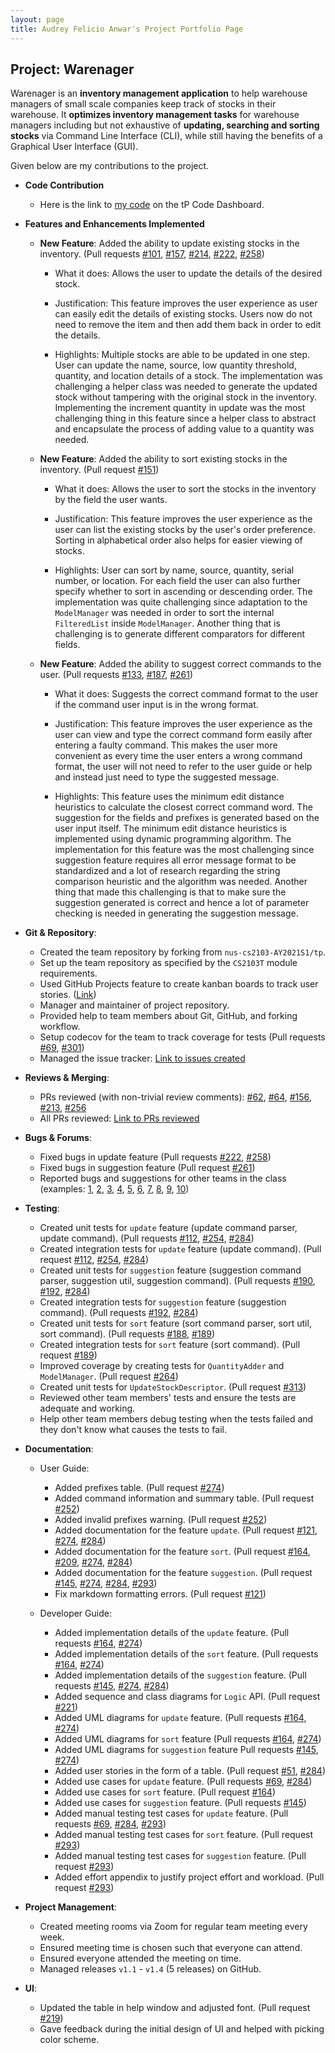 ```yaml
---
layout: page
title: Audrey Felicio Anwar's Project Portfolio Page
---
```


## Project: Warenager

Warenager is an **inventory management application** to help warehouse managers
of small scale companies keep track of stocks in their warehouse.
It **optimizes inventory management tasks** for warehouse managers including but not
exhaustive of **updating, searching and sorting stocks** via Command Line Interface (CLI),
while still having the benefits of a Graphical User Interface (GUI).

Given below are my contributions to the project.

* **Code Contribution**
  * Here is the link to [my code](https://nus-cs2103-ay2021s1.github.io/tp-dashboard/#breakdown=true&search=AudreyFelicio&sort=groupTitle&sortWithin=title&since=2020-08-14&timeframe=commit&mergegroup=&groupSelect=groupByRepos&checkedFileTypes=docs~functional-code~test-code~other&tabOpen=true&tabType=authorship&tabAuthor=AudreyFelicio&tabRepo=AY2021S1-CS2103T-T15-3%2Ftp%5Bmaster%5D&authorshipIsMergeGroup=false&authorshipFileTypes=docs~functional-code~test-code~other)
  on the tP Code Dashboard.

* **Features and Enhancements Implemented**
  * **New Feature**: Added the ability to update existing stocks in the inventory. (Pull requests [\#101](https://github.com/AY2021S1-CS2103T-T15-3/tp/pull/101), [\#157](https://github.com/AY2021S1-CS2103T-T15-3/tp/pull/157), [\#214](https://github.com/AY2021S1-CS2103T-T15-3/tp/pull/214), [\#222](https://github.com/AY2021S1-CS2103T-T15-3/tp/pull/222), [\#258](https://github.com/AY2021S1-CS2103T-T15-3/tp/pull/258))
    * What it does: Allows the user to update the details of the desired stock.
    
    * Justification: This feature improves the user experience as user can easily edit the details of
    existing stocks. Users now do not need to remove the item and then add them back in order to
    edit the details.
    
    * Highlights: Multiple stocks are able to be updated in one step. User can update the name, source, low quantity
    threshold, quantity, and location details of a stock. The implementation was challenging a helper class was
    needed to generate the updated stock without tampering with the original stock in the inventory. Implementing
    the increment quantity in update was the most challenging thing in this feature since a helper class to
    abstract and encapsulate the process of adding value to a quantity was needed.

  * **New Feature**: Added the ability to sort existing stocks in the inventory. (Pull request [\#151](https://github.com/AY2021S1-CS2103T-T15-3/tp/pull/151))
    * What it does: Allows the user to sort the stocks in the inventory by the field the user wants.
    
    * Justification: This feature improves the user experience as the user can list the existing stocks by
    the user's order preference. Sorting in alphabetical order also helps for easier viewing of stocks.
    
    * Highlights: User can sort by name, source, quantity, serial number, or location. For each field the user can also
    further specify whether to sort in ascending or descending order. The implementation was quite challenging since
    adaptation to the `ModelManager` was needed in order to sort the internal `FilteredList` inside `ModelManager`.
    Another thing that is challenging is to generate different comparators for different fields.
  
  * **New Feature**: Added the ability to suggest correct commands to the user. (Pull requests [\#133](https://github.com/AY2021S1-CS2103T-T15-3/tp/pull/133), [\#187](https://github.com/AY2021S1-CS2103T-T15-3/tp/pull/187), [\#261](https://github.com/AY2021S1-CS2103T-T15-3/tp/pull/261))
    * What it does: Suggests the correct command format to the user if the command user input is in the wrong format.
    
    * Justification: This feature improves the user experience as the user can view and type the correct command form
    easily after entering a faulty command. This makes the user more convenient as every time the user enters a wrong
    command format, the user will not need to refer to the user guide or help and instead just need to type the suggested
    message.
    
    * Highlights: This feature uses the minimum edit distance heuristics to calculate the closest correct command word.
    The suggestion for the fields and prefixes is generated based on the user input itself. The minimum edit distance
    heuristics is implemented using dynamic programming algorithm. The implementation for this feature was the most
    challenging since suggestion feature requires all error message format to be standardized and a lot of research
    regarding the string comparison heuristic and the algorithm was needed. Another thing that made this challenging is
    that to make sure the suggestion generated is correct and hence a lot of parameter checking is needed in generating
    the suggestion message.


* **Git & Repository**:
  * Created the team repository by forking from `nus-cs2103-AY2021S1/tp`.
  * Set up the team repository as specified by the `CS2103T` module requirements.
  * Used GitHub Projects feature to create kanban boards to track user stories. ([Link](https://github.com/AY2021S1-CS2103T-T15-3/tp/projects/1))
  * Manager and maintainer of project repository.
  * Provided help to team members about Git, GitHub, and forking workflow.
  * Setup codecov for the team to track coverage for tests (Pull requests [\#69](https://github.com/AY2021S1-CS2103T-T15-3/tp/pull/69), [\#301](https://github.com/AY2021S1-CS2103T-T15-3/tp/pull/301))
  * Managed the issue tracker: [Link to issues created](https://github.com/AY2021S1-CS2103T-T15-3/tp/issues?q=is%3Aissue+is%3Aclosed+author%3Aaudreyfelicio)

* **Reviews & Merging**:
  * PRs reviewed (with non-trivial review comments): [\#62](https://github.com/AY2021S1-CS2103T-T15-3/tp/pull/62), [\#64](https://github.com/AY2021S1-CS2103T-T15-3/tp/pull/64), [\#156](https://github.com/AY2021S1-CS2103T-T15-3/tp/pull/156), [\#213](https://github.com/AY2021S1-CS2103T-T15-3/tp/pull/213), [\#256](https://github.com/AY2021S1-CS2103T-T15-3/tp/pull/256)
  * All PRs reviewed: [Link to PRs reviewed](https://github.com/AY2021S1-CS2103T-T15-3/tp/pulls?page=2&q=is%3Apr+reviewed-by%3Aaudreyfelicio+is%3Aclosed)

* **Bugs & Forums**:
  * Fixed bugs in update feature (Pull requests [\#222](https://github.com/AY2021S1-CS2103T-T15-3/tp/pull/222), [\#258](https://github.com/AY2021S1-CS2103T-T15-3/tp/pull/258))
  * Fixed bugs in suggestion feature (Pull request [\#261](https://github.com/AY2021S1-CS2103T-T15-3/tp/pull/261))
  * Reported bugs and suggestions for other teams in the class (examples: [1](https://github.com/AudreyFelicio/ped/issues/1), [2](https://github.com/AudreyFelicio/ped/issues/2), [3](https://github.com/AudreyFelicio/ped/issues/3), [4](https://github.com/AudreyFelicio/ped/issues/4), [5](https://github.com/AudreyFelicio/ped/issues/5), [6](https://github.com/AudreyFelicio/ped/issues/6), [7](https://github.com/AudreyFelicio/ped/issues/7), [8](https://github.com/AudreyFelicio/ped/issues/8), [9](https://github.com/AudreyFelicio/ped/issues/9), [10](https://github.com/AudreyFelicio/ped/issues/10))

* **Testing**:
  * Created unit tests for `update` feature (update command parser, update command). (Pull requests [\#112](https://github.com/AY2021S1-CS2103T-T15-3/tp/pull/112), [\#254](https://github.com/AY2021S1-CS2103T-T15-3/tp/pull/254), [\#284](https://github.com/AY2021S1-CS2103T-T15-3/tp/pull/284))
  * Created integration tests for `update` feature (update command). (Pull request [\#112](https://github.com/AY2021S1-CS2103T-T15-3/tp/pull/112), [\#254](https://github.com/AY2021S1-CS2103T-T15-3/tp/pull/254), [\#284](https://github.com/AY2021S1-CS2103T-T15-3/tp/pull/284))
  * Created unit tests for `suggestion` feature (suggestion command parser, suggestion util, suggestion command). (Pull requests [\#190](https://github.com/AY2021S1-CS2103T-T15-3/tp/pull/190), [\#192](https://github.com/AY2021S1-CS2103T-T15-3/tp/pull/192), [\#284](https://github.com/AY2021S1-CS2103T-T15-3/tp/pull/284))
  * Created integration tests for `suggestion` feature (suggestion command). (Pull requests [\#192](https://github.com/AY2021S1-CS2103T-T15-3/tp/pull/192), [\#284](https://github.com/AY2021S1-CS2103T-T15-3/tp/pull/284))
  * Created unit tests for `sort` feature (sort command parser, sort util, sort command). (Pull requests [\#188](https://github.com/AY2021S1-CS2103T-T15-3/tp/pull/188), [\#189](https://github.com/AY2021S1-CS2103T-T15-3/tp/pull/189))
  * Created integration tests for `sort` feature (sort command). (Pull request [\#189](https://github.com/AY2021S1-CS2103T-T15-3/tp/pull/189))
  * Improved coverage by creating tests for `QuantityAdder` and `ModelManager`. (Pull request [\#264](https://github.com/AY2021S1-CS2103T-T15-3/tp/pull/264))
  * Created unit tests for `UpdateStockDescriptor`. (Pull request [\#313](https://github.com/AY2021S1-CS2103T-T15-3/tp/pull/313))
  * Reviewed other team members' tests and ensure the tests are adequate and working.
  * Help other team members debug testing when the tests failed and they don't know what causes the tests to fail.

* **Documentation**:
  * User Guide:
    * Added prefixes table. (Pull request [\#274](https://github.com/AY2021S1-CS2103T-T15-3/tp/pull/274))
    * Added command information and summary table. (Pull request [\#252](https://github.com/AY2021S1-CS2103T-T15-3/tp/pull/252))
    * Added invalid prefixes warning. (Pull request [\#252](https://github.com/AY2021S1-CS2103T-T15-3/tp/pull/252))
    * Added documentation for the feature `update`. (Pull request [\#121](https://github.com/AY2021S1-CS2103T-T15-3/tp/pull/121), [\#274](https://github.com/AY2021S1-CS2103T-T15-3/tp/pull/274), [\#284](https://github.com/AY2021S1-CS2103T-T15-3/tp/pull/284))
    * Added documentation for the feature `sort`. (Pull request [\#164](https://github.com/AY2021S1-CS2103T-T15-3/tp/pull/164), [\#209](https://github.com/AY2021S1-CS2103T-T15-3/tp/pull/209), [\#274](https://github.com/AY2021S1-CS2103T-T15-3/tp/pull/274), [\#284](https://github.com/AY2021S1-CS2103T-T15-3/tp/pull/284))
    * Added documentation for the feature `suggestion`. (Pull request [\#145](https://github.com/AY2021S1-CS2103T-T15-3/tp/pull/145), [\#274](https://github.com/AY2021S1-CS2103T-T15-3/tp/pull/274), [\#284](https://github.com/AY2021S1-CS2103T-T15-3/tp/pull/284), [\#293](https://github.com/AY2021S1-CS2103T-T15-3/tp/pull/293))
    * Fix markdown formatting errors. (Pull request [\#121](https://github.com/AY2021S1-CS2103T-T15-3/tp/pull/121))

  * Developer Guide:
    * Added implementation details of the `update` feature. (Pull requests [\#164](https://github.com/AY2021S1-CS2103T-T15-3/tp/pull/164), [\#274](https://github.com/AY2021S1-CS2103T-T15-3/tp/pull/274))
    * Added implementation details of the `sort` feature. (Pull requests [\#164](https://github.com/AY2021S1-CS2103T-T15-3/tp/pull/164), [\#274](https://github.com/AY2021S1-CS2103T-T15-3/tp/pull/274))
    * Added implementation details of the `suggestion` feature. (Pull requests [\#145](https://github.com/AY2021S1-CS2103T-T15-3/tp/pull/145), [\#274](https://github.com/AY2021S1-CS2103T-T15-3/tp/pull/274), [\#284](https://github.com/AY2021S1-CS2103T-T15-3/tp/pull/284))
    * Added sequence and class diagrams for `Logic` API. (Pull request [\#221](https://github.com/AY2021S1-CS2103T-T15-3/tp/pull/221))
    * Added UML diagrams for `update` feature. (Pull requests [\#164](https://github.com/AY2021S1-CS2103T-T15-3/tp/pull/164), [\#274](https://github.com/AY2021S1-CS2103T-T15-3/tp/pull/274))
    * Added UML diagrams for `sort` feature (Pull requests [\#164](https://github.com/AY2021S1-CS2103T-T15-3/tp/pull/164), [\#274](https://github.com/AY2021S1-CS2103T-T15-3/tp/pull/274))
    * Added UML diagrams for `suggestion` feature Pull requests [\#145](https://github.com/AY2021S1-CS2103T-T15-3/tp/pull/145), [\#274](https://github.com/AY2021S1-CS2103T-T15-3/tp/pull/274))
    * Added user stories in the form of a table. (Pull request [\#51](https://github.com/AY2021S1-CS2103T-T15-3/tp/pull/51), [\#284](https://github.com/AY2021S1-CS2103T-T15-3/tp/pull/284))
    * Added use cases for `update` feature. (Pull requests [\#69](https://github.com/AY2021S1-CS2103T-T15-3/tp/pull/69), [\#284](https://github.com/AY2021S1-CS2103T-T15-3/tp/pull/284))
    * Added use cases for `sort` feature. (Pull request [\#164](https://github.com/AY2021S1-CS2103T-T15-3/tp/pull/164))
    * Added use cases for `suggestion` feature. (Pull requests [\#145](https://github.com/AY2021S1-CS2103T-T15-3/tp/pull/145))
    * Added manual testing test cases for `update` feature. (Pull requests [\#69](https://github.com/AY2021S1-CS2103T-T15-3/tp/pull/69), [\#284](https://github.com/AY2021S1-CS2103T-T15-3/tp/pull/284), [\#293](https://github.com/AY2021S1-CS2103T-T15-3/tp/pull/293))
    * Added manual testing test cases for `sort` feature. (Pull request [\#293](https://github.com/AY2021S1-CS2103T-T15-3/tp/pull/293))
    * Added manual testing test cases for `suggestion` feature. (Pull request [\#293](https://github.com/AY2021S1-CS2103T-T15-3/tp/pull/293))
    * Added effort appendix to justify project effort and workload. (Pull request [\#293](https://github.com/AY2021S1-CS2103T-T15-3/tp/pull/293))

* **Project Management**:
  * Created meeting rooms via Zoom for regular team meeting every week.
  * Ensured meeting time is chosen such that everyone can attend.
  * Ensured everyone attended the meeting on time.
  * Managed releases `v1.1` - `v1.4` (5 releases) on GitHub.

* **UI**:
  * Updated the table in help window and adjusted font. (Pull request [\#219](https://github.com/AY2021S1-CS2103T-T15-3/tp/pull/219))
  * Gave feedback during the initial design of UI and helped with picking color scheme.
